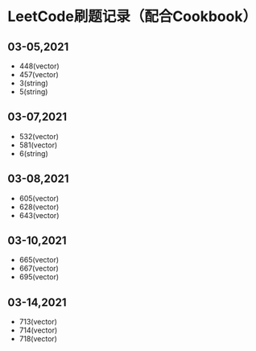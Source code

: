 # LeetCode刷题记录（配合Cookbook）

## 03-05,2021

* 448(vector)
* 457(vector)
* 3(string)
* 5(string)

## 03-07,2021

* 532(vector)
* 581(vector)
* 6(string)

## 03-08,2021

* 605(vector)
* 628(vector)
* 643(vector)

## 03-10,2021

* 665(vector)
* 667(vector)
* 695(vector)

## 03-14,2021

* 713(vector)
* 714(vector)
* 718(vector)